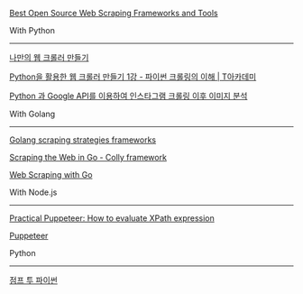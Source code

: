 [Best Open Source Web Scraping Frameworks and Tools](https://www.scrapehero.com/open-source-web-scraping-frameworks-and-tools/)


With Python
___________


[나만의 웹 크롤러 만들기](https://beomi.github.io/gb-crawling/)

[Python을 활용한 웹 크롤러 만들기 1강 - 파이썬 크롤링의 이해 | T아카데미](https://www.youtube.com/watch?v=TWb4xTwR0I8&list=PL9mhQYIlKEhf0DKhE-E59fR-iu7Vfpife)

[Python 과 Google API를 이용하여 인스타그램 크롤링 이후 이미지 분석](https://da-nika.tistory.com/21)


With Golang
___________

[Golang scraping strategies frameworks](https://gregtczap.com/blog/golang-scraping-strategies-frameworks/)


[Scraping the Web in Go - Colly framework](https://medium.com/@vosmith08/scraping-the-web-in-go-b85ac37c14df)

[Web Scraping with Go](https://www.devdungeon.com/content/web-scraping-go)

With Node.js
____________

[Practical Puppeteer: How to evaluate XPath expression](https://dev.to/sonyarianto/practical-puppeteer-how-to-use-waitforxpath-and-evaluate-xpath-expression-15cp)

[Puppeteer](https://medium.com/@pks2974/puppeteer-%EA%B0%84%EB%8B%A8-%EC%A0%95%EB%A6%AC%ED%95%98%EA%B8%B0-a252bffbb2a8)


Python 
______

[점프 투 파이썬](https://wikidocs.net/book/1)
